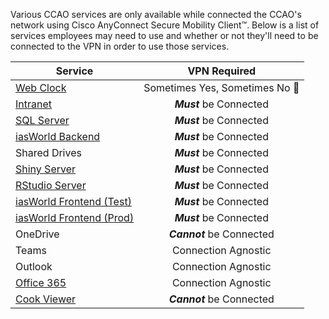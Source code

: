 Various CCAO services are only available while connected the CCAO's network using Cisco AnyConnect Secure Mobility Client&trade;. Below is a list of services employees may need to use and whether or not they'll need to be connected to the VPN in order to use those services.

| Service | VPN Required | 
| ------- |:---:|
| [Web Clock](https://www.cookcountyil.gov/cct) | Sometimes Yes, Sometimes No :shrug: |
| [Intranet](http://intranet/) | ***Must*** be Connected |
| [SQL Server](10.129.122.31) | ***Must*** be Connected |
| [iasWorld Backend](iptsdgvorapri02.ccounty.com:1521) | ***Must*** be Connected |
| Shared Drives | ***Must*** be Connected |
| [Shiny Server](https://datascience.cookcountyassessor.com/shiny/) | ***Must*** be Connected |
| [RStudio Server](https://datascience.cookcountyassessor.com/rstudio/)| ***Must*** be Connected |
| [iasWorld Frontend (Test)](http://iptsweb-tst.ccounty.com/) | ***Must*** be Connected |
| [iasWorld Frontend (Prod)](https://iptsweb.ccounty.com/) | ***Must*** be Connected |
| OneDrive | ***Cannot*** be Connected |
| Teams | Connection Agnostic |
| Outlook | Connection Agnostic |
| [Office 365](https://outlook.office365.com/cookcountyil.gov) | Connection Agnostic |
| [Cook Viewer](https://maps.cookcountyil.gov/cookviewer/) | ***Cannot*** be Connected |
